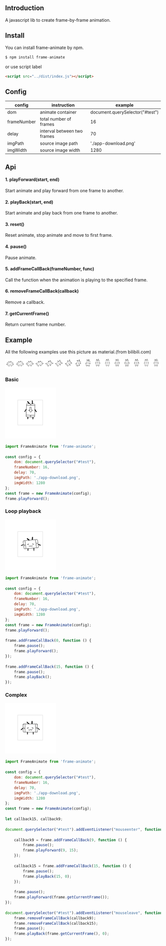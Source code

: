 ## Introduction

A javascript lib to create frame-by-frame animation.

## Install

You can install frame-animate by npm.

```javascript
$ npm install frame-animate
```

or use script label

```html
<script src="../dist/index.js"></script>
```

## Config

| config      |  instruction                 |  example
| --------    | -----                        |  -----
| dom         | animate container            |  document.querySelector("#test")
| frameNumber | total number of frames       |  16
| delay       | interval between two frames  |  70
| imgPath     | source image path            |  './app-download.png'
| imgWidth    | source image width           |  1280

## Api

#### 1. playForward(start, end)

Start animate and play forward from one frame to another.

#### 2. playBack(start, end)

Start animate and play back from one frame to another.

#### 3. reset()

Reset animate, stop animate and move to first frame.

#### 4. pause()

Pause animate.

#### 5. addFrameCallBack(frameNumber, func)

Call the function when the animation is playing to the specified frame.

#### 6. removeFrameCallBack(callback)

Remove a callback.

#### 7. getCurrentFrame()

Return current frame number.

## Example

All the following examples use this picture as material.(from bilibili.com)

![image](https://github.com/geminate/frame-animate/blob/master/blob/app-download.png)

### Basic

![image](https://github.com/geminate/frame-animate/blob/master/blob/basic.gif)

```javascript
import FrameAnimate from 'frame-animate';

const config = {
    dom: document.querySelector("#test"),
    frameNumber: 16,
    delay: 70,
    imgPath: './app-download.png',
    imgWidth: 1280
};
const frame = new FrameAnimate(config);
frame.playForward();
```

### Loop playback

![image](https://github.com/geminate/frame-animate/blob/master/blob/loop.gif)

```javascript
import FrameAnimate from 'frame-animate';

const config = {
    dom: document.querySelector("#test"),
    frameNumber: 16,
    delay: 70,
    imgPath: './app-download.png',
    imgWidth: 1280
};
const frame = new FrameAnimate(config);
frame.playForward();

frame.addFrameCallBack(0, function () {
    frame.pause();
    frame.playForward();
});

frame.addFrameCallBack(15, function () {
    frame.pause();
    frame.playBack();
});
```

### Complex

![image](https://github.com/geminate/frame-animate/blob/master/blob/complex.gif)

```javascript
import FrameAnimate from 'frame-animate';

const config = {
    dom: document.querySelector("#test"),
    frameNumber: 16,
    delay: 70,
    imgPath: './app-download.png',
    imgWidth: 1280
};
const frame = new FrameAnimate(config);

let callback15, callback9;

document.querySelector("#test").addEventListener("mouseenter", function () {

    callback9 = frame.addFrameCallBack(9, function () {
        frame.pause();
        frame.playForward(9, 15);
    });

    callback15 = frame.addFrameCallBack(15, function () {
        frame.pause();
        frame.playBack(15, 0);
    });

    frame.pause();
    frame.playForward(frame.getCurrentFrame());
});

document.querySelector("#test").addEventListener("mouseleave", function () {
    frame.removeFrameCallBack(callback9);
    frame.removeFrameCallBack(callback15);
    frame.pause();
    frame.playBack(frame.getCurrentFrame(), 0);
});
```

